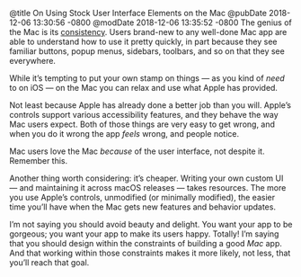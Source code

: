 @title On Using Stock User Interface Elements on the Mac
@pubDate 2018-12-06 13:30:56 -0800
@modDate 2018-12-06 13:35:52 -0800
The genius of the Mac is its [consistency](https://daringfireball.net/2018/12/ios_still_hasnt_gotten_undo_right). Users brand-new to any well-done Mac app are able to understand how to use it pretty quickly, in part because they see familiar buttons, popup menus, sidebars, toolbars, and so on that they see everywhere.

While it’s tempting to put your own stamp on things — as you kind of *need* to on iOS — on the Mac you can relax and use what Apple has provided.

Not least because Apple has already done a better job than you will. Apple’s controls support various accessibility features, and they behave the way Mac users expect. Both of those things are very easy to get wrong, and when you do it wrong the app *feels* wrong, and people notice.

Mac users love the Mac *because* of the user interface, not despite it. Remember this.

Another thing worth considering: it’s cheaper. Writing your own custom UI — and maintaining it across macOS releases — takes resources. The more you use Apple’s controls, unmodified (or minimally modified), the easier time you’ll have when the Mac gets new features and behavior updates.

I’m not saying you should avoid beauty and delight. You want your app to be gorgeous; you want your app to make its users happy. Totally! I’m saying that you should design within the constraints of building a good *Mac* app. And that working within those constraints makes it more likely, not less, that you’ll reach that goal.
